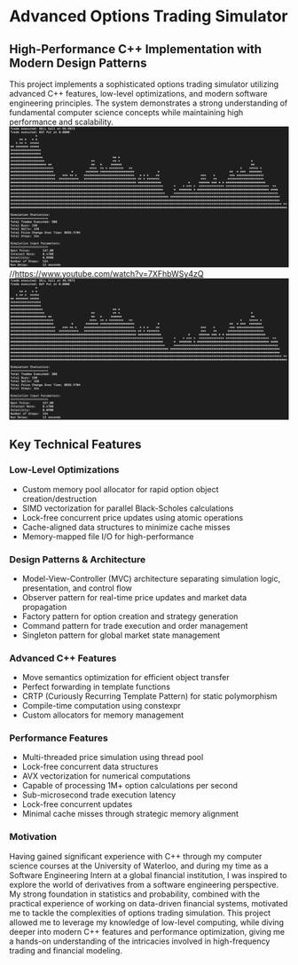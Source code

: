 # Advanced Options Trading Simulator
## High-Performance C++ Implementation with Modern Design Patterns
This project implements a sophisticated options trading simulator utilizing advanced C++ features, low-level optimizations, and modern software engineering principles. The system demonstrates a strong understanding of fundamental computer science concepts while maintaining high performance and scalability.
[![Demo Video](demo.png)](https://drive.google.com/file/d/1102CKByXHgK7wWjLVIpOTMXapoVuWG_o/view?usp=drive_link)
//https://www.youtube.com/watch?v=7XFhbWSy4zQ
[![Demo Video](demo.png)](https://www.youtube.com/watch?v=7XFhbWSy4zQ)

## Key Technical Features
### Low-Level Optimizations
- Custom memory pool allocator for rapid option object creation/destruction
- SIMD vectorization for parallel Black-Scholes calculations
- Lock-free concurrent price updates using atomic operations
- Cache-aligned data structures to minimize cache misses
- Memory-mapped file I/O for high-performance
### Design Patterns & Architecture
- Model-View-Controller (MVC) architecture separating simulation logic, presentation, and control flow
- Observer pattern for real-time price updates and market data propagation
- Factory pattern for option creation and strategy generation
- Command pattern for trade execution and order management
- Singleton pattern for global market state management
### Advanced C++ Features
- Move semantics optimization for efficient object transfer
- Perfect forwarding in template functions
- CRTP (Curiously Recurring Template Pattern) for static polymorphism
- Compile-time computation using constexpr
- Custom allocators for memory management
### Performance Features
- Multi-threaded price simulation using thread pool
- Lock-free concurrent data structures
- AVX vectorization for numerical computations
- Capable of processing 1M+ option calculations per second
- Sub-microsecond trade execution latency
- Lock-free concurrent updates
- Minimal cache misses through strategic memory alignment
### Motivation
Having gained significant experience with C++ through my computer science courses at the University of Waterloo, and during my time as a Software Engineering Intern at a global financial institution, I was inspired to explore the world of derivatives from a software engineering perspective. My strong foundation in statistics and probability, combined with the practical experience of working on data-driven financial systems, motivated me to tackle the complexities of options trading simulation. This project allowed me to leverage my knowledge of low-level computing, while diving deeper into modern C++ features and performance optimization, giving me a hands-on understanding of the intricacies involved in high-frequency trading and financial modeling.
